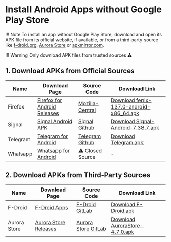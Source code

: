 #  Install Android Apps without Google Play Store

!!! Note
    To install an app without Google Play Store, download and open its APK file from its official website, if available, or from a third-party source like [f-droid.org](https://f-droid.org/en/packages/), [Aurora Store](https://f-droid.org/en/packages/com.aurora.store/) or [apkmirror.com](https://www.apkmirror.com/).

!!! Warning
    Only download APK files from trusted sources ⚠️

## 1. Download APKs from Official Sources

| Name     | Download Page                                                               | Source Code                                                                                                  | Download Link                                                                                                                                                       |
| -------- | --------------------------------------------------------------------------- | ------------------------------------------------------------------------------------------------------------ | ------------------------------------------------------------------------------------------------------------------------------------------------------------------- |
| Firefox  | [Firefox for Android Releases](https://ftp.mozilla.org/pub/fenix/releases/) | [Mozilla-Central](https://hg-edge.mozilla.org/mozilla-central/file/96bd92b2e4fb987ae5d7acdb636d00d65ab13f8d) | [Download fenix-137.0-android-x86_64.apk](https://ftp.mozilla.org/pub/fenix/releases/137.0/android/fenix-137.0-android-x86_64/fenix-137.0.multi.android-x86_64.apk) |
| Signal   | [Signal Android APK](https://signal.org/android/apk/)                       | [Signal Github](https://github.com/signalapp/Signal-Android)                                                 | [Download Signal-Android-7.38.7.apk](https://updates.signal.org/android/Signal-Android-website-prod-universal-release-7.38.7.apk)                                   |
| Telegram | [Telegram for Android](https://telegram.org/android/apk)                    | [Telegram Github](https://github.com/DrKLO/Telegram)                                                         | [Download Telegram.apk](https://telegram.org/dl/android/apk)                                                                                                        |
| Whatsapp | [Whatsapp for Android](https://www.whatsapp.com/android)                    | ⚠️ Closed Source                                                                                              | -                                                                                                                                                                   |

## 2. Download APKs from Third-Party Sources

| Name         | Download Page                                                                 | Source Code                                                     | Download Link                                                                                               |
| ------------ | ----------------------------------------------------------------------------- | --------------------------------------------------------------- | ----------------------------------------------------------------------------------------------------------- |
| F-Droid      | [F-Droid Apps](https://f-droid.org/en/packages/)                              | [F-Droid GitLab](https://gitlab.com/fdroid/fdroidclient)        | [Download F-Droid.apk](https://f-droid.org/F-Droid.apk)                                                     |
| Aurora Store | [Aurora Store Releases](https://auroraoss.com/downloads/AuroraStore/Release/) | [Aurora Store GitLab](https://gitlab.com/AuroraOSS/AuroraStore) | [Download AuroraStore-4.7.0.apk](https://auroraoss.com/downloads/AuroraStore/Release/AuroraStore-4.7.0.apk) |
